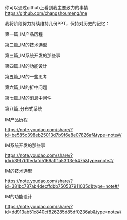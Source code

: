 
你可以通过github上看到我主要致力的事情
https://github.com/changshoumeng/me

我将阶段努力持续维持几份PPT，保持对历史的记忆：

第一篇_IM产品历程

第二篇_IM的技术选型

第三篇_IM系统开发的那些事 

第四篇_IM的功能设计

第五篇_IM的一些思考

第六篇_IM的折中问题

第七篇_IM的消息中间件

第八篇_分布式系统



IM产品历程

https://note.youdao.com/share/?id=be585c398eb25013d7b9f6e8e07826af&type=note#/



IM系统开发的那些事

https://note.youdao.com/share/?id=b39f7b1fedafd5169aff1a53ff3e5475&type=note#/


IM的技术选型

https://note.youdao.com/share/?id=381bc787ab4decffdbb750537911035d&type=note#/


IM的功能设计

https://note.youdao.com/share/?id=dd913ab51c840cf826285d85df0236ab&type=note#/
